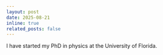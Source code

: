 ```yaml
---
layout: post
date: 2025-08-21
inline: true
related_posts: false
---
```


I have started my PhD in physics at the University of Florida.

